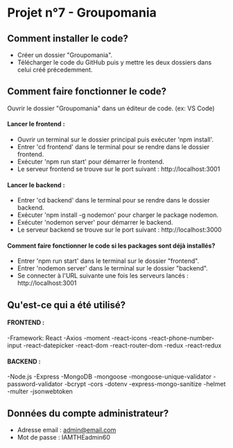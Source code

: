 # Projet n°7 - Groupomania

## Comment installer le code?
   * Créer un dossier "Groupomania".
   * Télécharger le code du GitHub puis y mettre les deux dossiers dans celui créé précedemment.

## Comment faire fonctionner le code?
Ouvrir le dossier "Groupomania" dans un éditeur de code. (ex: VS Code)
#### Lancer le frontend :
* Ouvrir un terminal sur le dossier principal puis exécuter 'npm install'.
* Entrer 'cd frontend' dans le terminal pour se rendre dans le dossier frontend.
* Exécuter 'npm run start' pour démarrer le frontend.
* Le serveur frontend se trouve sur le port suivant : http://localhost:3001

#### Lancer le backend :
* Entrer 'cd backend' dans le terminal pour se rendre dans le dossier backend.
* Exécuter 'npm install -g nodemon' pour charger le package nodemon.
* Exécuter 'nodemon server' pour démarrer le backend.
* Le serveur backend se trouve sur le port suivant : http://localhost:3000

#### Comment faire fonctionner le code si les packages sont déjà installés?
* Entrer 'npm run start' dans le terminal sur le dossier "frontend".
* Entrer 'nodemon server' dans le terminal sur le dossier "backend".
* Se connecter à l'URL suivante une fois les serveurs lancés : http://localhost:3001

## Qu'est-ce qui a été utilisé?
#### FRONTEND :
-Framework: React
-Axios
-moment
-react-icons
-react-phone-number-input
-react-datepicker
-react-dom
-react-router-dom
-redux
-react-redux

#### BACKEND :
-Node.js
-Express
-MongoDB
-mongoose
-mongoose-unique-validator
-password-validator
-bcrypt
-cors
-dotenv
-express-mongo-sanitize
-helmet
-multer
-jsonwebtoken

## Données du compte administrateur?
* Adresse email : admin@email.com
* Mot de passe : IAMTHEadmin60